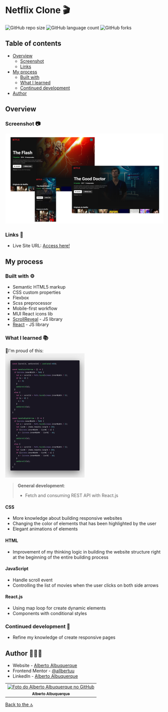 # Netflix Clone 🎬

![GitHub repo size](https://img.shields.io/github/repo-size/allbertuu/netflixclone?style=for-the-badge)
![GitHub language count](https://img.shields.io/github/languages/count/allbertuu/netflixclone?style=for-the-badge)
![GitHub forks](https://img.shields.io/github/forks/allbertuu/netflixclone?style=for-the-badge)

## Table of contents

- [Overview](#overview)
  - [Screenshot](#screenshot-)
  - [Links](#links-)
- [My process](#my-process)
  - [Built with](#built-with-)
  - [What I learned](#what-i-learned-)
  - [Continued development](#continued-development-)
- [Author](#author-%EF%B8%8F)

## Overview

### Screenshot 📷

![Main image of website](./screenshots/banner.png)

### Links 🚀

- Live Site URL: [Access here!](http://netflixclone-allbertuu.vercel.app/)

## My process 

### Built with ⚙

- Semantic HTML5 markup
- CSS custom properties
- Flexbox
- Scss preprocessor
- Mobile-first workflow
- MUI React icons lib
- [ScrollReveal](https://scrollrevealjs.org/) - JS library
- [React](https://reactjs.org/) - JS library

### What I learned 📚

🎉I'm proud of this:  
<img src='./screenshots/proudOfThis.png' style='width: 50%;'>

> **General development**: 
>- Fetch and consuming REST API with React.js

#### CSS
- More knowledge about building responsive websites
- Changing the color of elements that has been highlighted by the user
- Elegant animations of elements
#### HTML
- Improvement of my thinking logic in building the website structure right at the beginning of the entire building process  
#### JavaScript
- Handle scroll event
- Controlling the list of movies when the user clicks on both side arrows
#### React.js
- Using map loop for create dynamic elements
- Components with conditional styles

### Continued development 🎯

- Refine my knowledge of create responsive pages

## Author 🙎🏻‍♂️

- Website - [Alberto Albuquerque](https://portfolio-allbertuu.vercel.app/)
- Frontend Mentor - [@allbertuu](https://www.frontendmentor.io/profile/allbertuu)
- LinkedIn - [Alberto Albuquerque](https://www.linkedin.com/in/albertov-albuquerque/)

<table>
  <tr>
    <td align="center">
      <a href="https://www.github.com/allbertuu">
        <img src="https://avatars.githubusercontent.com/u/89992304?v=4" width="100px;" alt="Foto do Alberto Albuquerque no GitHub"/><br>
        <sub>
          <b>Alberto Albuquerque</b>
        </sub>
      </a>
    </td>
  </tr>
</table>

[Back to the 🔝](#netflix-clone-)<br>

